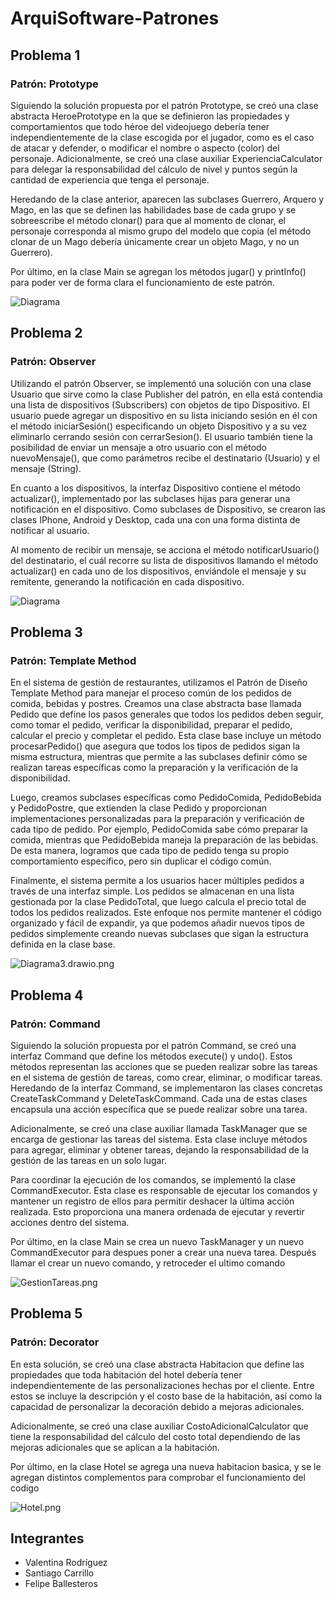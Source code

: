 # ArquiSoftware-Patrones

## Problema 1
### Patrón: Prototype
Siguiendo la solución propuesta por el patrón Prototype, se creó una clase abstracta HeroePrototype en la que se
definieron las propiedades y comportamientos que todo héroe del videojuego debería tener independientemente de la clase
escogida por el jugador, como es el caso de atacar y defender, o modificar el nombre o aspecto (color) del personaje.
Adicionalmente, se creó una clase auxiliar ExperienciaCalculator para delegar la responsabilidad del cálculo de nivel y
puntos según la cantidad de experiencia que tenga el personaje.

Heredando de la clase anterior, aparecen las subclases Guerrero, Arquero y Mago, en las que se definen las habilidades
base de cada grupo y se sobreescribe el método clonar() para que al momento de clonar, el personaje corresponda al mismo
grupo del modelo que copia (el método clonar de un Mago debería únicamente crear un objeto Mago, y no un Guerrero).

Por último, en la clase Main se agregan los métodos jugar() y printInfo() para poder ver de forma clara el
funcionamiento de este  patrón.

![Diagrama](src/solucion1/diagrama.drawio.png)

## Problema 2
### Patrón: Observer

Utilizando el patrón Observer, se implementó una solución con una clase Usuario que sirve como la clase Publisher del
patrón, en ella está contendia una lista de dispositivos (Subscribers) con objetos de tipo Dispositivo. El usuario puede
agregar un dispositivo en su lista iniciando sesión en él con el método iniciarSesión() especificando un objeto
Dispositivo y a su vez eliminarlo cerrando sesión con cerrarSesion(). El usuario también tiene la posibilidad de enviar
un mensaje a otro usuario con el método nuevoMensaje(), que como parámetros recibe el destinatario (Usuario) y el
mensaje (String).

En cuanto a los dispositivos, la interfaz Dispositivo contiene el método actualizar(), implementado por las subclases
hijas para generar una notificación en el dispositivo. Como subclases de Dispositivo, se crearon las clases IPhone,
Android y Desktop, cada una con una forma distinta de notificar al usuario.

Al momento de recibir un mensaje, se acciona el método notificarUsuario() del destinatario, el cuál recorre su lista de
dispositivos llamando el método actualizar() en cada uno de los dispositivos, enviándole el mensaje y su remitente,
generando la notificación en cada dispositivo.

![Diagrama](src/solucion2/solucion2.drawio.png)

## Problema 3
### Patrón: Template Method
En el sistema de gestión de restaurantes, utilizamos el Patrón de Diseño Template Method para manejar el proceso común de los pedidos de comida, bebidas y postres. Creamos una clase abstracta base llamada Pedido que define los pasos generales que todos los pedidos deben seguir, como tomar el pedido, verificar la disponibilidad, preparar el pedido, calcular el precio y completar el pedido. Esta clase base incluye un método procesarPedido() que asegura que todos los tipos de pedidos sigan la misma estructura, mientras que permite a las subclases definir cómo se realizan tareas específicas como la preparación y la verificación de la disponibilidad.

Luego, creamos subclases específicas como PedidoComida, PedidoBebida y PedidoPostre, que extienden la clase Pedido y proporcionan implementaciones personalizadas para la preparación y verificación de cada tipo de pedido. Por ejemplo, PedidoComida sabe cómo preparar la comida, mientras que PedidoBebida maneja la preparación de las bebidas. De esta manera, logramos que cada tipo de pedido tenga su propio comportamiento específico, pero sin duplicar el código común.

Finalmente, el sistema permite a los usuarios hacer múltiples pedidos a través de una interfaz simple. Los pedidos se almacenan en una lista gestionada por la clase PedidoTotal, que luego calcula el precio total de todos los pedidos realizados. Este enfoque nos permite mantener el código organizado y fácil de expandir, ya que podemos añadir nuevos tipos de pedidos simplemente creando nuevas subclases que sigan la estructura definida en la clase base.

![Diagrama3.drawio.png](src/solucion3/Diagrama3.drawio.png)


## Problema 4
### Patrón: Command
Siguiendo la solución propuesta por el patrón Command, se creó una interfaz Command que define los métodos execute() y
undo(). Estos métodos representan las acciones que se pueden realizar sobre las tareas en el sistema de gestión de 
tareas, como crear, eliminar, o modificar tareas.
Heredando de la interfaz Command, se implementaron las clases concretas CreateTaskCommand y DeleteTaskCommand. Cada una 
de estas clases encapsula una acción específica que se puede realizar sobre una tarea.

Adicionalmente, se creó una clase auxiliar llamada TaskManager que se encarga de gestionar las tareas del sistema. Esta
clase incluye métodos para agregar, eliminar y obtener tareas, dejando la responsabilidad de la gestión de las tareas 
en un solo lugar.

Para coordinar la ejecución de los comandos, se implementó la clase CommandExecutor. Esta clase es responsable de 
ejecutar los comandos y mantener un registro de ellos para permitir deshacer la última acción realizada. Esto 
proporciona una manera ordenada de ejecutar y revertir acciones dentro del sistema.

Por último, en la clase Main se crea un nuevo TaskManager y un nuevo CommandExecutor para despues poner a crear una 
nueva tarea. Después llamar el crear un nuevo comando, y retroceder el ultimo comando

![GestionTareas.png](src/solucion4/GestionTareas.png)
## Problema 5
### Patrón: Decorator
En esta solución, se creó una clase abstracta Habitacion que define las propiedades que toda habitación del hotel 
debería tener independientemente de las personalizaciones hechas por el cliente. Entre estos se incluye la descripción y
el costo base de la habitación, así como la capacidad de personalizar la decoración debido a mejoras adicionales.

Adicionalmente, se creó una clase auxiliar CostoAdicionalCalculator que tiene la responsabilidad del cálculo del costo 
total dependiendo de las mejoras adicionales que se aplican a la habitación.

Por último, en la clase Hotel se agrega una nueva habitacion basica, y se le agregan distintos complementos para 
comprobar el funcionamiento del codigo

![Hotel.png](src/solucion5/solucion5.drawio.png)
## Integrantes
- Valentina Rodríguez
- Santiago Carrillo
- Felipe Ballesteros